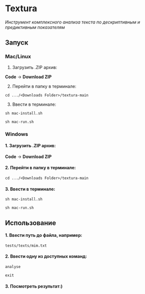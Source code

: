 # Textura

*Инструмент комплексного анализа текста по дескриптивным и предиктивным показателям*

## Запуск

### Mac/Linux

1. Загрузить .ZIP архив:

**Code** -> **Download ZIP**

2. Перейти в папку в терминале:

`cd .../<Downloads Folder>/textura-main`

3. Ввести в терминале:

`sh mac-install.sh`

`sh mac-run.sh`

### Windows

#### 1. Загрузить .ZIP архив:

**Code** -> **Download ZIP**

#### 2. Перейти в папку в терминале:

`cd .../<Downloads Folder>/textura-main`

#### 3. Ввести в терминале:

`sh mac-install.sh`

`sh mac-run.sh`


## Использование

#### 1. Ввести путь до файла, например:

`tests/texts/mim.txt`

#### 2. Ввести одну из доступных команд:

`analyse`

`exit`

#### 3. Посмотреть результат:)
